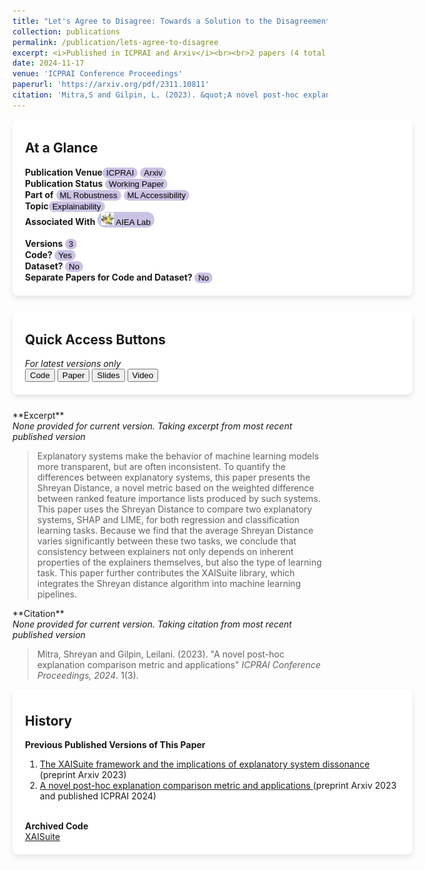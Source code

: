 ```yaml
---
title: "Let's Agree to Disagree: Towards a Solution to the Disagreement Problem in Explainability"
collection: publications
permalink: /publication/lets-agree-to-disagree
excerpt: <i>Published in ICPRAI and Arxiv</i><br><br>2 papers (4 total versioned papers). <br> Explanatory systems give us a peek under the hood of blackbox ML models. This collection encompasses my work analyzing differences between explanatory systems, quantifying these differences, and integrating the resulting metrics into machine learning pipelines.<br><br><button>Code</button> <button>Paper</button> <button>Slides</button> <button>Video</button>
date: 2024-11-17
venue: 'ICPRAI Conference Proceedings'
paperurl: 'https://arxiv.org/pdf/2311.10811'
citation: 'Mitra,S and Gilpin, L. (2023). &quot;A novel post-hoc explanation comparison metric and applications&quot; <i>ICPRAI Conference Proceedings, 2024</i>. 1(3).'
---
```

<div style="background-color: white; box-shadow: 0 4px 8px rgba(0, 0, 0, 0.1); padding: 20px; padding-top: 4px; border-radius: 8px; min-width:600px;margin-bottom: 25px">
<h2>At a Glance</h2>
<b>Publication Venue</b><button style='border-radius:12px;background-color:rgb(203, 195, 227);border:none'> ICPRAI</button> <button style='border-radius:12px;background-color:rgb(203, 195, 227);border:none'> Arxiv </button><br>
<b>Publication Status</b> <button style='border-radius:12px;background-color:rgb(203, 195, 227);border:none'> Working Paper </button> <br> <b>Part of</b> <button style='border-radius:12px;background-color:rgb(203, 195, 227);border:none'>ML Robustness</button> <button style='border-radius:12px;background-color:rgb(203, 195, 227);border:none'>ML Accessibility</button> <br> <b>Topic</b><button style='border-radius:12px;background-color:rgb(203, 195, 227);border:none'> Explainability </button><br><b>Associated With</b> <button onclick="location.href='http://aiea-lab.github.io'" style='border-radius:12px;background-color:rgb(203, 195, 227);border:none'> <img src='../files/AIEALogo.png' style='height:20px;'/>  AIEA Lab</button>
<br>
<br>
<b>Versions </b>
<button style='border-radius:12px;background-color:rgb(203, 195, 227);border:none'>3</button><br>
<b>Code? </b><button style='border-radius:12px;background-color:rgb(203, 195, 227);border:none'> Yes </button><br>
<b>Dataset? </b><button style='border-radius:12px;background-color:rgb(203, 195, 227);border:none'> No </button><br>
<b>Separate Papers for Code and Dataset? </b><button style='border-radius:12px;background-color:rgb(203, 195, 227);border:none'> No </button>
</div>
<div style="background-color: white; box-shadow: 0 4px 8px rgba(0, 0, 0, 0.1); padding: 20px; padding-top: 4px; border-radius: 8px; min-width:600px;margin-bottom: 25px">
<h2>Quick Access Buttons </h2>
<i>For latest versions only</i>
<br>
<button>Code</button> <button>Paper</button> <button>Slides</button> <button>Video</button></div>
**Excerpt**
<br><i>None provided for current version. Taking excerpt from most recent published version</i>
<blockquote>Explanatory systems make the behavior of machine learning models more transparent, but are often inconsistent. To quantify the differences between explanatory systems, this paper presents the Shreyan Distance, a novel metric based on the weighted difference between ranked feature importance lists produced by such systems. This paper uses the Shreyan Distance to compare two explanatory systems, SHAP and LIME, for both regression and classification learning tasks. Because we find that the average Shreyan Distance varies significantly between these two tasks, we conclude that consistency between explainers not only depends on inherent properties of the explainers themselves, but also the type of learning task. This paper further contributes the XAISuite library, which integrates the Shreyan distance algorithm into machine learning pipelines.</blockquote>
**Citation**
<br><i>None provided for current version. Taking citation from most recent published version</i>
<blockquote>Mitra, Shreyan and Gilpin, Leilani. (2023). &quot;A novel post-hoc explanation comparison metric and applications&quot; <i>ICPRAI Conference Proceedings, 2024</i>. 1(3). </blockquote>
<div style="background-color: white; box-shadow: 0 4px 8px rgba(0, 0, 0, 0.1); padding: 20px; padding-top: 8px; border-radius: 8px; min-width:600px;margin-bottom: 25px">
<h2> History </h2>
<b>Previous Published Versions of This Paper</b>
<ol>
<li>
<u>The XAISuite framework and the implications of explanatory system dissonance </u> (preprint Arxiv 2023) <br> </li>
<li> <u> A novel post-hoc explanation comparison metric and applications </u> (preprint Arxiv 2023 and published ICPRAI 2024) </li> </ol><br>
<b>Archived Code</b> <br> <a href="github.com/11301858/XAISuite"> XAISuite </a>
</div>
